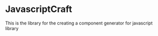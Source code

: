 # JavascriptCraft
This is the library for the creating a component generator for javascript library 
